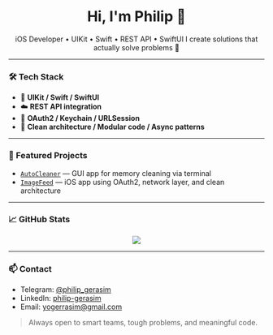 <h1 align="center">Hi, I'm Philip 👋</h1>

<p align="center">
iOS Developer • UIKit • Swift • REST API • SwiftUI  
I create solutions that actually solve problems 🤝
</p>

---

### 🛠 Tech Stack

- 📱 **UIKit / Swift / SwiftUI**
- ☁️ **REST API integration**
- 🔐 **OAuth2 / Keychain / URLSession**
- 🧪 **Clean architecture / Modular code / Async patterns**

---

### 📌 Featured Projects

- [`AutoCleaner`](https://github.com/Yogerasim/AutoCleaner) — GUI app for memory cleaning via terminal
- [`ImageFeed`](https://github.com/Yogerasim/ImageFeed) — iOS app using OAuth2, network layer, and clean architecture


---

### 📈 GitHub Stats

<p align="center">
  <img src="https://github-readme-stats.vercel.app/api?username=Yogerasim&show_icons=true&theme=tokyonight&hide=stars&count_private=true" />
</p>

---

### 📫 Contact

- Telegram: [@philip_gerasim](https://t.me/philip_gerasim)  
- LinkedIn: [philip-gerasim](https://www.linkedin.com/in/philip-gerasim-267a16283/)
- Email: yogerrasim@gmail.com  

> Always open to smart teams, tough problems, and meaningful code.
